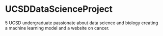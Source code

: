 # UCSDDataScienceProject
5 UCSD undergraduate passionate about data science and biology creating a machine learning model and a website on cancer. 

